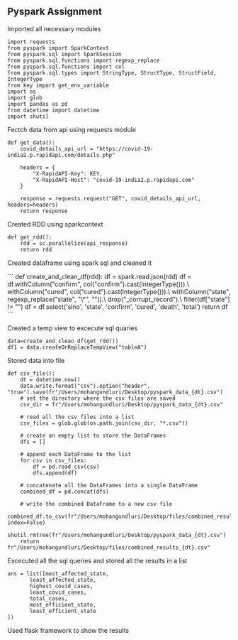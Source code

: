 ## Pyspark Assignment

Imported all necessary modules

```
import requests
from pyspark import SparkContext
from pyspark.sql import SparkSession
from pyspark.sql.functions import regexp_replace
from pyspark.sql.functions import col
from pyspark.sql.types import StringType, StructType, StructField, IntegerType
from key import get_env_variable
import os
import glob
import pandas as pd
from datetime import datetime
import shutil
```

<p> Fectch data from api using requests module</p>

```
def get_data():
    covid_details_api_url = "https://covid-19-india2.p.rapidapi.com/details.php"

    headers = {
        "X-RapidAPI-Key": KEY,
        "X-RapidAPI-Host": "covid-19-india2.p.rapidapi.com"
    }

    response = requests.request("GET", covid_details_api_url, headers=headers)
    return response
```

<p>Created RDD using sparkcontext</p>


```
def get_rdd():
    rdd = sc.parallelize(api_response)
    return rdd
```

<p> Created dataframe using spark sql and cleaned it</p>
```
def create_and_clean_df(rdd):
    df = spark.read.json(rdd)
    df = df.withColumn("confirm", col("confirm").cast(IntegerType())).\
        withColumn("cured", col("cured").cast(IntegerType())).\
        withColumn("state", regexp_replace("state", "\*", "")).\
        drop("_corrupt_record").\
        filter(df["state"] != "")
    df = df.select('slno', 'state', 'confirm', 'cured', 'death', 'total')
    return df
```

<p> Created a temp view to excecute sql quaries</p>

```
data=create_and_clean_df(get_rdd())
df1 = data.createOrReplaceTempView("tableA")
```


<p> Stored data into file </p>

```
def csv_file():
    dt = datetime.now()
    data.write.format("csv").option("header", "true").save(fr"/Users/mohangundluri/Desktop/pyspark_data_{dt}.csv")
    # set the directory where the csv files are saved
    csv_dir = fr"/Users/mohangundluri/Desktop/pyspark_data_{dt}.csv"

    # read all the csv files into a list
    csv_files = glob.glob(os.path.join(csv_dir, "*.csv"))

    # create an empty list to store the DataFrames
    dfs = []

    # append each DataFrame to the list
    for csv in csv_files:
        df = pd.read_csv(csv)
        dfs.append(df)

    # concatenate all the DataFrames into a single DataFrame
    combined_df = pd.concat(dfs)

    # write the combined DataFrame to a new csv file
    combined_df.to_csv(fr"/Users/mohangundluri/Desktop/files/combined_results_{dt}.csv", index=False)
    shutil.rmtree(fr"/Users/mohangundluri/Desktop/pyspark_data_{dt}.csv")
    return fr"/Users/mohangundluri/Desktop/files/combined_results_{dt}.csv"

```

<p>Excecuted all the sql queries and stored all the results in a list</p>

```
ans = list([most_affected_state,
       least_affected_state,
       highest_covid_cases,
       least_covid_cases,
       total_cases,
       most_efficient_state,
       least_efficient_state
])
```

<p> Used flask framework to show the results</p>